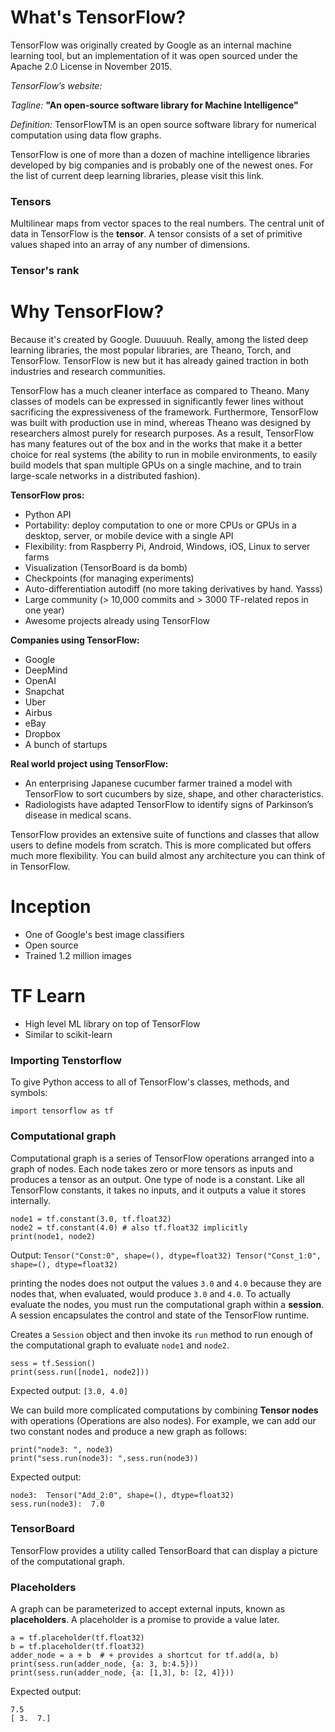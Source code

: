 # What's TensorFlow?

TensorFlow was originally created by Google as an internal machine learning tool, but an implementation of it was open sourced under the Apache 2.0 License in November 2015.

*TensorFlow’s website:*

*Tagline:*
**"An open-source software library for Machine Intelligence"**

*Definition:*
TensorFlowTM is an open source software library for numerical computation using data flow graphs.

TensorFlow is one of more than a dozen of machine intelligence libraries developed by big companies and is probably one of the newest ones. For the list of current deep learning libraries, please visit this link.

### Tensors
Multilinear maps from vector spaces to the real numbers. The central unit of data in TensorFlow is the **tensor**. A tensor consists of a set of primitive values shaped into an array of any number of dimensions. 

### Tensor's rank

# Why TensorFlow?

Because it's created by Google. Duuuuuh. Really, among the listed deep learning libraries, the most popular libraries, are Theano, Torch, and TensorFlow. TensorFlow is new but it has already gained traction in both industries and research communities.

TensorFlow has a much cleaner interface as compared to Theano. Many classes of models can be expressed in significantly fewer lines without sacrificing the expressiveness of the framework. Furthermore, TensorFlow was built with production use in mind, whereas Theano was designed by researchers almost purely for research purposes. As a result, TensorFlow has many features out of the box and in the works that make it a better choice for real systems (the ability to run in mobile environments, to easily build models that span multiple GPUs on a single machine, and to train large-scale networks in a distributed fashion).


**TensorFlow pros:**

- Python API
- Portability: deploy computation to one or more CPUs or GPUs in a desktop, server, or mobile device with a single API
- Flexibility: from Raspberry Pi, Android, Windows, iOS, Linux to server farms
- Visualization (TensorBoard is da bomb)
- Checkpoints (for managing experiments)
- Auto-differentiation autodiff (no more taking derivatives by hand. Yasss)
- Large community (> 10,000 commits and > 3000 TF-related repos in one year)
- Awesome projects already using TensorFlow

**Companies using TensorFlow:**
- Google
- DeepMind
- OpenAI
- Snapchat
- Uber
- Airbus
- eBay
- Dropbox
- A bunch of startups

**Real world project using TensorFlow:**
- An enterprising Japanese cucumber farmer trained a model with TensorFlow to sort cucumbers by size, shape, and other characteristics.
- Radiologists have adapted TensorFlow to identify signs of Parkinson’s disease in medical scans.

TensorFlow provides an extensive suite of functions and classes that allow users to define models from scratch. This is more complicated but offers much more flexibility. You can build almost any architecture you can think of in TensorFlow.

# Inception
+ One of Google's best image classifiers 
+ Open source 
+ Trained 1.2 million images 

# TF Learn 
+ High level ML library on top of TensorFlow
+ Similar to scikit-learn

### Importing Tenstorflow 

To give Python access to all of TensorFlow's classes, methods, and symbols:
```
import tensorflow as tf
```
### Computational graph
Computational graph is a series of TensorFlow operations arranged into a graph of nodes. Each node takes zero or more tensors as inputs and produces a tensor as an output. One type of node is a constant. Like all TensorFlow constants, it takes no inputs, and it outputs a value it stores internally.

```
node1 = tf.constant(3.0, tf.float32)
node2 = tf.constant(4.0) # also tf.float32 implicitly
print(node1, node2)
```

Output:
```Tensor("Const:0", shape=(), dtype=float32) Tensor("Const_1:0", shape=(), dtype=float32)```

printing the nodes does not output the values ```3.0``` and ```4.0``` because they are nodes that, when evaluated, would produce ```3.0``` and ```4.0```. To actually evaluate the nodes, you must run the computational graph within a **session**. A session encapsulates the control and state of the TensorFlow runtime.

Creates a ```Session``` object and then invoke its ```run``` method to run enough of the computational graph to evaluate ```node1``` and ```node2```.

```
sess = tf.Session()
print(sess.run([node1, node2]))
```

Expected output:
```[3.0, 4.0]```

We can build more complicated computations by combining **Tensor nodes** with operations (Operations are also nodes). For example, we can add our two constant nodes and produce a new graph as follows:

```node3 = tf.add(node1, node2)
print("node3: ", node3)
print("sess.run(node3): ",sess.run(node3))
```

Expected output: 
```
node3:  Tensor("Add_2:0", shape=(), dtype=float32)
sess.run(node3):  7.0
```

### TensorBoard
TensorFlow provides a utility called TensorBoard that can display a picture of the computational graph.

### Placeholders
A graph can be parameterized to accept external inputs, known as **placeholders**. A placeholder is a promise to provide a value later.

```
a = tf.placeholder(tf.float32)
b = tf.placeholder(tf.float32)
adder_node = a + b  # + provides a shortcut for tf.add(a, b)
print(sess.run(adder_node, {a: 3, b:4.5}))
print(sess.run(adder_node, {a: [1,3], b: [2, 4]}))
```

Expected output: 
```
7.5
[ 3.  7.]
```





